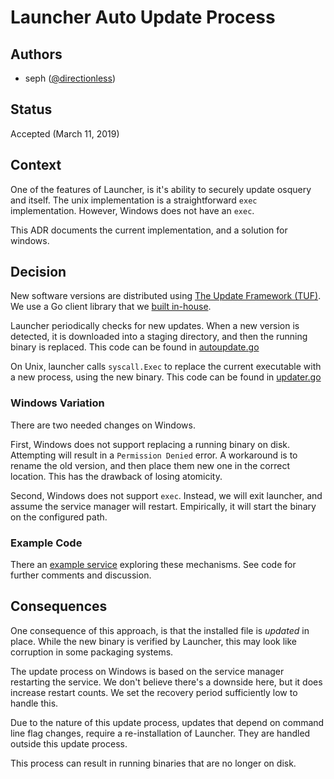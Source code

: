 # Launcher Auto Update Process

## Authors

- seph ([@directionless](https://github.com/directionless))

## Status

Accepted (March 11, 2019)

## Context

One of the features of Launcher, is it's ability to securely update
osquery and itself. The unix implementation is a straightforward
`exec` implementation. However, Windows does not have an `exec`.

This ADR documents the current implementation, and a solution for windows.

## Decision

New software versions are distributed using [The Update Framework
(TUF)](https://theupdateframework.github.io/). We use a Go client
library that we [built in-house](https://github.com/kolide/updater).

Launcher periodically checks for new updates. When a new version is
detected, it is downloaded into a staging directory, and then the
running binary is replaced. This code can be found in
[autoupdate.go](/pkg/autoupdate/autoupdate.go)

On Unix, launcher calls `syscall.Exec` to replace the current
executable with a new process, using the new binary. This code can be
found in [updater.go](/cmd/launcher/updater.go)

### Windows Variation

There are two needed changes on Windows.

First, Windows does not support replacing a running binary on
disk. Attempting will result in a `Permission Denied` error. A
workaround is to rename the old version, and then place them new one
in the correct location. This has the drawback of losing atomicity.

Second, Windows does not support `exec`. Instead, we will exit
launcher, and assume the service manager will restart. Empirically, it
will start the binary on the configured path.


### Example Code

There an [example service](/tools/upgrade-exec-service-testing/)
exploring these mechanisms. See code for further comments and
discussion.

## Consequences

One consequence of this approach, is that the installed file is
_updated_ in place. While the new binary is verified by Launcher, this
may look like corruption in some packaging systems.

The update process on Windows is based on the service manager
restarting the service. We don't believe there's a downside here, but
it does increase restart counts. We set the recovery period
sufficiently low to handle this.

Due to the nature of this update process, updates that depend on
command line flag changes, require a re-installation of Launcher. They
are handled outside this update process.

This process can result in running binaries that are no longer on disk. 
